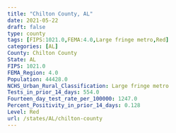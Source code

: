 ```yaml
---
title: "Chilton County, AL"
date: 2021-05-22
draft: false
type: county
tags: [FIPS:1021.0,FEMA:4.0,Large fringe metro,Red]
categories: [AL]
County: Chilton County
State: AL
FIPS: 1021.0
FEMA_Region: 4.0
Population: 44428.0
NCHS_Urban_Rural_Classification: Large fringe metro
Tests_in_prior_14_days: 554.0
Fourteen_day_test_rate_per_100000: 1247.0
Percent_Positivity_in_prior_14_days: 0.128
Level: Red
url: /states/AL/chilton-county
---
```



